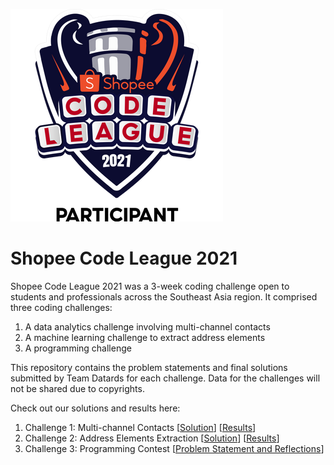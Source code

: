 ![](https://github.com/chrischow/scl2021/blob/main/scl2021-badge.png?raw=true)

# Shopee Code League 2021
Shopee Code League 2021 was a 3-week coding challenge open to students and professionals across the Southeast Asia region. It comprised three coding challenges: 

1. A data analytics challenge involving multi-channel contacts
2. A machine learning challenge to extract address elements
3. A programming challenge

This repository contains the problem statements and final solutions submitted by Team Datards for each challenge. Data for the challenges will not be shared due to copyrights.

Check out our solutions and results here:

1. Challenge 1: Multi-channel Contacts [[Solution](https://github.com/chrischow/scl2021/tree/main/challenge-1)] [[Results](https://www.kaggle.com/c/scl-2021-da/leaderboard)]
2. Challenge 2: Address Elements Extraction [[Solution](https://github.com/chrischow/scl2021/tree/main/challenge-2)] [[Results](https://www.kaggle.com/c/scl-2021-ds/leaderboard)]
3. Challenge 3: Programming Contest [[Problem Statement and Reflections](https://github.com/chrischow/scl2021/tree/main/challenge-3)]